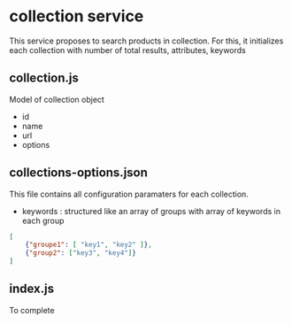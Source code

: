 # collection service

This service proposes to search products in collection.
For this, it initializes each collection with number of total results, attributes, keywords

## collection.js

Model of collection object

- id
- name
- url
- options

## collections-options.json

This file contains all configuration paramaters for each collection.

- keywords : structured like an array of groups with array of keywords in each group

~~~~json
[
    {"groupe1": [ "key1", "key2" ]},
    {"group2": ["key3", "key4"]}
]
~~~~

## index.js

To complete